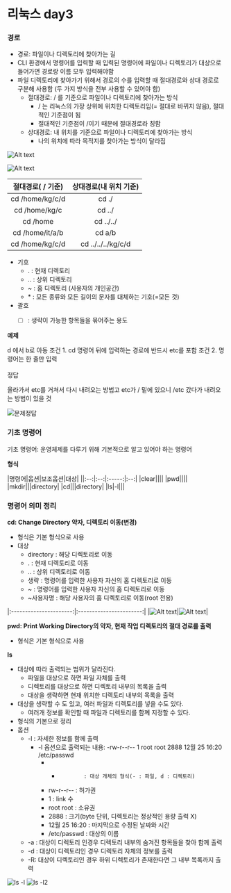 <h1>리눅스 day3</h1>

<h3>경로</h3>

* 경로: 파일이나 디렉토리에 찾아가는 길
* CLI 환경에서 명령어를 입력할 때 입력된 명령어에 파일이나 디렉토리가 대상으로 들어가면 경로랑 이름 모두 입력해야함
* 파일 디렉토리에 찾아가기 위해서 경로의 수를 입력할 때 절대경로와 상대 경로로 구분해 사용함 (두 가지 방식을 전부 사용할 수 있어야 함)
    * 절대경로: / 를 기준으로 파일이나 디렉토리에 찾아가는 방식
        * / 는 리눅스의 가장 상위에 위치한 디렉토리임(= 절대로 바뀌지 않음), 절대적인 기준점이 됨
        * 절대적인 기준점이 /이기 때문에 절대경로라 칭함
    * 상대경로: 내 위치를 기준으로 파일이나 디렉토리에 찾아가는 방식
        * 나의 위치에 따라 목적지를 찾아가는 방식이 달라짐

![Alt text](image-6.png)

![Alt text](image-7.png)

|절대경로( / 기준)|상대경로(내 위치 기준)|
|:--------------:|:------------------:|
|cd /home/kg/c/d|cd ./|
|cd /home/kg/c|cd ../|
|cd /home|cd ../../|
|cd /home/it/a/b|cd a/b|
|cd /home/kg/c/d|cd ../../../kg/c/d|

* 기호
    * .     : 현재 디렉토리
    * ..    : 상위 디렉토리
    * ~     : 홈 디렉토리 (사용자의 개인공간)
    * \*    : 모든 종류와 모든 길이의 문자를 대체하는 기호(=모든 것) 
* 괄호
    * [ ]   : 생략이 가능한 항목들을 묶어주는 용도


**예제**

d 에서 b로 아동
조건 1. cd 명령어 뒤에 입력하는 경로에 반드시 etc를 포함
조건 2. 명령어는 한 줄만 입력
<br><br>
정답

올라가서 etc를 거쳐서 다시 내려오는 방법고 etc가 / 밑에 있으니 /etc 갔다가 내려오는 방법이 있을 것

![문제정답](image-8.png)

<h3>기초 명령어</h3>

기초 명령어: 운영체제를 다루기 위해 기본적으로 알고 있어야 하는 명령어

**형식**

|명령어|옵션|보조옵션|대상|
||:--:|:--:|:-----:|:--:|
|clear||||
|pwd||||
|mkdir|||directory|
|cd|||directory|
|ls|-l|||

<h3>명령어 의미 정리</h3>

**cd: Change Directory 약자, 디렉토리 이동(변경)**

* 형식은 기본 형식으로 사용
* 대상
    * directory : 해당 디렉토리로 이동
    * .         : 현재 디렉토리로 이동
    * ..        : 상위 디렉토리로 이동
    * 생략      : 명령어를 입력한 사용자 자신의 홈 디렉토리로 이동
    * ~         : 명령어를 입력한 사용자 자신의 홈 디렉토리로 이동
    * ~사용자명 : 해당 사용자의 홈 디렉토리로 이동(root 전용)

|:----------------------:|:-----------------------:|
|![Alt text](image-9.png)|![Alt text](image-10.png)|

**pwd: Print Working Directory의 약자, 현재 작업 디렉토리의 절대 경로를 출력**
* 형식은 기본 형식으로 사용

**ls**
* 대상에 따라 출력되는 범위가 달라진다.
    * 파일을 대상으로 하면 파일 자체를 출력
    * 디렉토리를 대상으로 하면 디렉토리 내부의 목록을 출력
    * 대상을 생략하면 현재 위치한 디렉토리 내부의 목록을 출력
* 대상을 생략할 수 도 있고, 여러 파일과 디렉토리를 넣을 수도 있다.
    * 여러개 정보를 확인할 때 파일과 디렉토리를 함꼐 지정할 수 있다.
* 형식의 기본으로 정리
* 옵션
    * -l : 자세한 정보를 함께 출력
        * -l 옵션으로 출력되는 내용: -rw-r--r-- 1 root root 2888 12월 25 16:20 /etc/passwd
            * -             : 대상 개체의 형식(- : 파일, d : 디렉토리)
            * rw-r--r--     : 허가권
            * 1             : link 수
            * root root     : 소유권
            * 2888          : 크기(byte 단위, 디렉토리는 정상적인 용량 출력 X)
            * 12월 25 16:20 : 마지막으로 수정된 날짜와 시간
            * /etc/passwd   : 대상의 이름
    * -a : 대상이 디렉토리 인경우 디렉토리 내부의 숨겨진 항목들을 찾아 함께 출력
    * -d : 대상이 디렉토리인 경우 디렉토리 자체의 정보를 출력
    * -R: 대상이 디렉토리인 경우 하위 디렉토리가 존재한다면 그 내부 목록까지 출력

![ls -l](image-11.png)
![ls -l2](image-12.png)